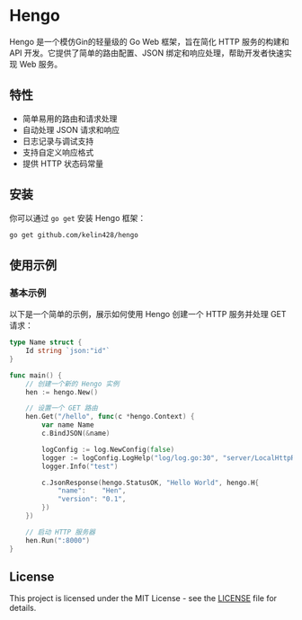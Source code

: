 # Hengo

Hengo 是一个模仿Gin的轻量级的 Go Web 框架，旨在简化 HTTP 服务的构建和 API 开发。它提供了简单的路由配置、JSON 绑定和响应处理，帮助开发者快速实现 Web 服务。

## 特性

- 简单易用的路由和请求处理
- 自动处理 JSON 请求和响应
- 日志记录与调试支持
- 支持自定义响应格式
- 提供 HTTP 状态码常量

## 安装

你可以通过 `go get` 安装 Hengo 框架：

```bash
go get github.com/kelin428/hengo
````

## 使用示例

### 基本示例

以下是一个简单的示例，展示如何使用 Hengo 创建一个 HTTP 服务并处理 GET 请求：

```go
type Name struct {
	Id string `json:"id"`
}

func main() {
	// 创建一个新的 Hengo 实例
	hen := hengo.New()

	// 设置一个 GET 路由
	hen.Get("/hello", func(c *hengo.Context) {
		var name Name
		c.BindJSON(&name)

		logConfig := log.NewConfig(false)
		logger := logConfig.LogHelp("log/log.go:30", "server/LocalHttpRequestFilter")
		logger.Info("test")

		c.JsonResponse(hengo.StatusOK, "Hello World", hengo.H{
			"name":    "Hen",
			"version": "0.1",
		})
	})

	// 启动 HTTP 服务器
	hen.Run(":8000")
}
```
## License

This project is licensed under the MIT License - see the [LICENSE](LICENSE) file for details.
